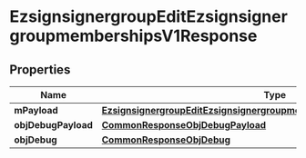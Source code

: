 

# EzsignsignergroupEditEzsignsignergroupmembershipsV1Response

## Properties

Name | Type | Description | Notes
------------ | ------------- | ------------- | -------------
**mPayload** | [**EzsignsignergroupEditEzsignsignergroupmembershipsV1ResponseMPayload**](EzsignsignergroupEditEzsignsignergroupmembershipsV1ResponseMPayload.md) |  | 
**objDebugPayload** | [**CommonResponseObjDebugPayload**](CommonResponseObjDebugPayload.md) |  |  [optional]
**objDebug** | [**CommonResponseObjDebug**](CommonResponseObjDebug.md) |  |  [optional]




